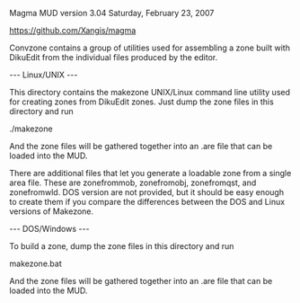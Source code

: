 Magma MUD version 3.04
Saturday, February 23, 2007

https://github.com/Xangis/magma

Convzone contains a group of utilities used for assembling a zone built
with DikuEdit from the individual files produced by the editor.


--- Linux/UNIX ---

This directory contains the makezone UNIX/Linux command line utility
used for creating zones from DikuEdit zones.  Just dump the zone files
in this directory and run

./makezone <area name>

And the zone files will be gathered together into an .are file that can be
loaded into the MUD.

There are additional files that let you generate a loadable zone from a
single area file.  These are zonefrommob, zonefromobj, zonefromqst, and
zonefromwld.  DOS version are not provided, but it should be easy enough
to create them if you compare the differences between the DOS and Linux
versions of Makezone.


--- DOS/Windows ---

To build a zone, dump the zone files in this directory and run

makezone.bat <area name>

And the zone files will be gathered together into an .are file that can be
loaded into the MUD.
